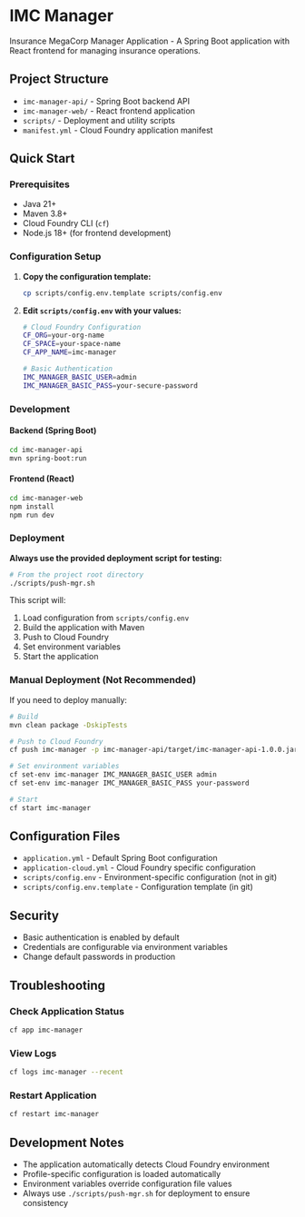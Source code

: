 # IMC Manager

Insurance MegaCorp Manager Application - A Spring Boot application with React frontend for managing insurance operations.

## Project Structure

- `imc-manager-api/` - Spring Boot backend API
- `imc-manager-web/` - React frontend application
- `scripts/` - Deployment and utility scripts
- `manifest.yml` - Cloud Foundry application manifest

## Quick Start

### Prerequisites

- Java 21+
- Maven 3.8+
- Cloud Foundry CLI (`cf`)
- Node.js 18+ (for frontend development)

### Configuration Setup

1. **Copy the configuration template:**
   ```bash
   cp scripts/config.env.template scripts/config.env
   ```

2. **Edit `scripts/config.env` with your values:**
   ```bash
   # Cloud Foundry Configuration
   CF_ORG=your-org-name
   CF_SPACE=your-space-name
   CF_APP_NAME=imc-manager
   
   # Basic Authentication
   IMC_MANAGER_BASIC_USER=admin
   IMC_MANAGER_BASIC_PASS=your-secure-password
   ```

### Development

#### Backend (Spring Boot)
```bash
cd imc-manager-api
mvn spring-boot:run
```

#### Frontend (React)
```bash
cd imc-manager-web
npm install
npm run dev
```

### Deployment

**Always use the provided deployment script for testing:**

```bash
# From the project root directory
./scripts/push-mgr.sh
```

This script will:
1. Load configuration from `scripts/config.env`
2. Build the application with Maven
3. Push to Cloud Foundry
4. Set environment variables
5. Start the application

### Manual Deployment (Not Recommended)

If you need to deploy manually:

```bash
# Build
mvn clean package -DskipTests

# Push to Cloud Foundry
cf push imc-manager -p imc-manager-api/target/imc-manager-api-1.0.0.jar

# Set environment variables
cf set-env imc-manager IMC_MANAGER_BASIC_USER admin
cf set-env imc-manager IMC_MANAGER_BASIC_PASS your-password

# Start
cf start imc-manager
```

## Configuration Files

- `application.yml` - Default Spring Boot configuration
- `application-cloud.yml` - Cloud Foundry specific configuration
- `scripts/config.env` - Environment-specific configuration (not in git)
- `scripts/config.env.template` - Configuration template (in git)

## Security

- Basic authentication is enabled by default
- Credentials are configurable via environment variables
- Change default passwords in production

## Troubleshooting

### Check Application Status
```bash
cf app imc-manager
```

### View Logs
```bash
cf logs imc-manager --recent
```

### Restart Application
```bash
cf restart imc-manager
```

## Development Notes

- The application automatically detects Cloud Foundry environment
- Profile-specific configuration is loaded automatically
- Environment variables override configuration file values
- Always use `./scripts/push-mgr.sh` for deployment to ensure consistency